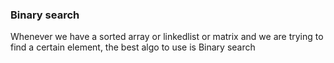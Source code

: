 ### Binary search

Whenever we have a sorted array or linkedlist or matrix and we are trying to find a certain element,
the best algo to use is Binary search
